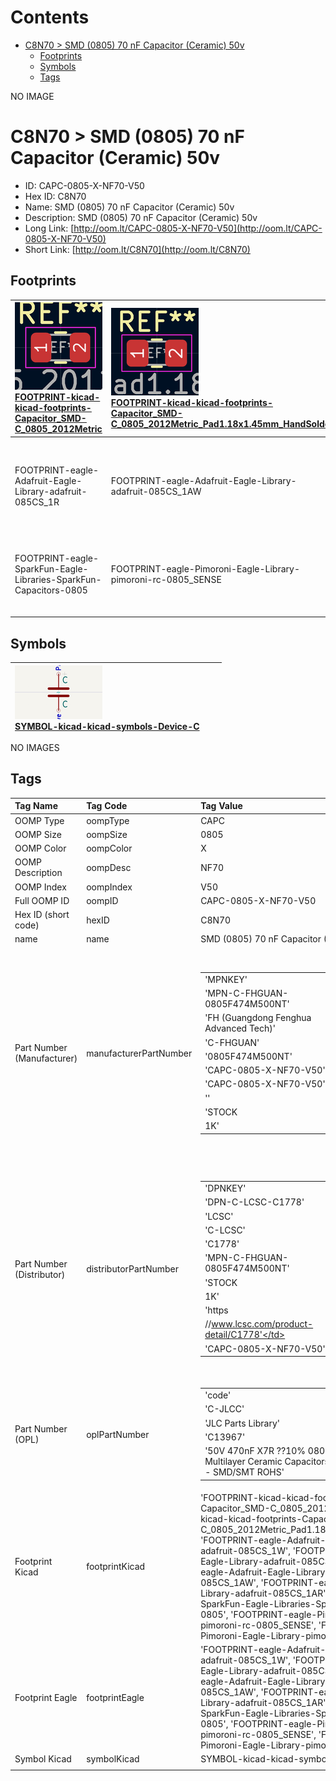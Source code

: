 



Contents
========

* [C8N70 > SMD (0805) 70 nF Capacitor (Ceramic) 50v](#c8n70--smd-0805-70-nf-capacitor-ceramic-50v)
	* [Footprints](#footprints)
	* [Symbols](#symbols)
	* [Tags](#tags)
  
NO IMAGE  
# C8N70 > SMD (0805) 70 nF Capacitor (Ceramic) 50v

- ID: CAPC-0805-X-NF70-V50
- Hex ID: C8N70
- Name: SMD (0805) 70 nF Capacitor (Ceramic) 50v
- Description: SMD (0805) 70 nF Capacitor (Ceramic) 50v
- Long Link: [http://oom.lt/CAPC-0805-X-NF70-V50](http://oom.lt/CAPC-0805-X-NF70-V50)
- Short Link: [http://oom.lt/C8N70](http://oom.lt/C8N70)

## Footprints
  

|[![](https://raw.githubusercontent.com/oomlout/oomlout_OOMP_eda_V2/main/FOOTPRINT/kicad/kicad-footprints/Capacitor_SMD/C_0805_2012Metric/image_140.png)<br>FOOTPRINT-kicad-kicad-footprints-Capacitor_SMD-C_0805_2012Metric](https://github.com/oomlout/oomlout_OOMP_eda_V2/tree/main/FOOTPRINT/kicad/kicad-footprints/Capacitor_SMD/C_0805_2012Metric/)|[![](https://raw.githubusercontent.com/oomlout/oomlout_OOMP_eda_V2/main/FOOTPRINT/kicad/kicad-footprints/Capacitor_SMD/C_0805_2012Metric_Pad1.18x1.45mm_HandSolder/image_140.png)<br>FOOTPRINT-kicad-kicad-footprints-Capacitor_SMD-C_0805_2012Metric_Pad1.18x1.45mm_HandSolder](https://github.com/oomlout/oomlout_OOMP_eda_V2/tree/main/FOOTPRINT/kicad/kicad-footprints/Capacitor_SMD/C_0805_2012Metric_Pad1.18x1.45mm_HandSolder/)|![]()<br>FOOTPRINT-eagle-Adafruit-Eagle-Library-adafruit-085CS_1W|
| :--- | :--- | :--- |
|![]()<br>FOOTPRINT-eagle-Adafruit-Eagle-Library-adafruit-085CS_1R|![]()<br>FOOTPRINT-eagle-Adafruit-Eagle-Library-adafruit-085CS_1AW|![]()<br>FOOTPRINT-eagle-Adafruit-Eagle-Library-adafruit-085CS_1AR|
|![]()<br>FOOTPRINT-eagle-SparkFun-Eagle-Libraries-SparkFun-Capacitors-0805|![]()<br>FOOTPRINT-eagle-Pimoroni-Eagle-Library-pimoroni-rc-0805_SENSE|![]()<br>FOOTPRINT-eagle-Pimoroni-Eagle-Library-pimoroni-rc-0805|
||||

## Symbols
  

|[![](https://raw.githubusercontent.com/oomlout/oomlout_OOMP_eda_V2/main/SYMBOL/kicad/kicad-symbols/Device/C/image_140.png)<br>SYMBOL-kicad-kicad-symbols-Device-C](https://github.com/oomlout/oomlout_OOMP_eda_V2/tree/main/SYMBOL/kicad/kicad-symbols/Device/C/)|||
| :--- | :--- | :--- |
  
NO IMAGES  
## Tags
  

|Tag Name|Tag Code|Tag Value|
| :--- | :--- | :--- |
|OOMP Type|oompType|CAPC|
|OOMP Size|oompSize|0805|
|OOMP Color|oompColor|X|
|OOMP Description|oompDesc|NF70|
|OOMP Index|oompIndex|V50|
|Full OOMP ID|oompID|CAPC-0805-X-NF70-V50|
|Hex ID (short code)|hexID|C8N70|
|name|name|SMD (0805) 70 nF Capacitor (Ceramic) 50v|
|Part Number (Manufacturer)|manufacturerPartNumber|<table><tr><td>'MPNKEY'</td></tr><tr><td> 'MPN-C-FHGUAN-0805F474M500NT'</td><td> 'MANUFACTURER'</td></tr><tr><td> 'FH (Guangdong Fenghua Advanced Tech)'</td><td> 'MANUCODE'</td></tr><tr><td> 'C-FHGUAN'</td><td> 'MPN'</td></tr><tr><td> '0805F474M500NT'</td><td> 'OOMPIDPARTIAL'</td></tr><tr><td> 'CAPC-0805-X-NF70-V50'</td><td> 'OOMPID'</td></tr><tr><td> 'CAPC-0805-X-NF70-V50'</td><td> 'LINK'</td></tr><tr><td> ''</td><td> 'tags'</td></tr><tr><td> 'STOCK</td></tr><tr><td>1K'</td></tr></table></td><td> <table><tr><td>'MPNKEY'</td></tr><tr><td> 'MPN-C-SAMSUN-CL21B474KBFNNNE'</td><td> 'MANUFACTURER'</td></tr><tr><td> 'Samsung Electro-Mechanics'</td><td> 'MANUCODE'</td></tr><tr><td> 'C-SAMSUN'</td><td> 'MPN'</td></tr><tr><td> 'CL21B474KBFNNNE'</td><td> 'OOMPIDPARTIAL'</td></tr><tr><td> 'CAPC-0805-X-NF70-V50'</td><td> 'OOMPID'</td></tr><tr><td> 'CAPC-0805-X-NF70-V50'</td><td> 'LINK'</td></tr><tr><td> ''</td><td> 'tags'</td></tr><tr><td> 'STOCK</td></tr><tr><td>100K'</td></tr></table></td><td> <table><tr><td>'MPNKEY'</td></tr><tr><td> 'MPN-C-FHGUAN-0805B474K500NT'</td><td> 'MANUFACTURER'</td></tr><tr><td> 'FH (Guangdong Fenghua Advanced Tech)'</td><td> 'MANUCODE'</td></tr><tr><td> 'C-FHGUAN'</td><td> 'MPN'</td></tr><tr><td> '0805B474K500NT'</td><td> 'OOMPIDPARTIAL'</td></tr><tr><td> 'CAPC-0805-X-NF70-V50'</td><td> 'OOMPID'</td></tr><tr><td> 'CAPC-0805-X-NF70-V50'</td><td> 'LINK'</td></tr><tr><td> ''</td><td> 'tags'</td></tr><tr><td> 'STOCK</td></tr><tr><td>100K'</td></tr></table></td><td> <table><tr><td>'MPNKEY'</td></tr><tr><td> 'MPN-C-MURATA-GRM21BR71H474KA88L'</td><td> 'MANUFACTURER'</td></tr><tr><td> 'Murata Electronics'</td><td> 'MANUCODE'</td></tr><tr><td> 'C-MURATA'</td><td> 'MPN'</td></tr><tr><td> 'GRM21BR71H474KA88L'</td><td> 'OOMPIDPARTIAL'</td></tr><tr><td> 'CAPC-0805-X-NF70-V50'</td><td> 'OOMPID'</td></tr><tr><td> 'CAPC-0805-X-NF70-V50'</td><td> 'LINK'</td></tr><tr><td> ''</td><td> 'tags'</td></tr><tr><td> 'STOCK</td></tr><tr><td>1K'</td></tr></table></td><td> <table><tr><td>'MPNKEY'</td></tr><tr><td> 'MPN-C-TAIYOY-UMK212BJ474KG-T'</td><td> 'MANUFACTURER'</td></tr><tr><td> 'Taiyo Yuden'</td><td> 'MANUCODE'</td></tr><tr><td> 'C-TAIYOY'</td><td> 'MPN'</td></tr><tr><td> 'UMK212BJ474KG-T'</td><td> 'OOMPIDPARTIAL'</td></tr><tr><td> 'CAPC-0805-X-NF70-V50'</td><td> 'OOMPID'</td></tr><tr><td> 'CAPC-0805-X-NF70-V50'</td><td> 'LINK'</td></tr><tr><td> ''</td><td> 'tags'</td></tr><tr><td> 'STOCK</td></tr><tr><td>1K'</td></tr></table></td><td> <table><tr><td>'MPNKEY'</td></tr><tr><td> 'MPN-C-YAGEO-CC0805KKX7R9BB474'</td><td> 'MANUFACTURER'</td></tr><tr><td> 'YAGEO'</td><td> 'MANUCODE'</td></tr><tr><td> 'C-YAGEO'</td><td> 'MPN'</td></tr><tr><td> 'CC0805KKX7R9BB474'</td><td> 'OOMPIDPARTIAL'</td></tr><tr><td> 'CAPC-0805-X-NF70-V50'</td><td> 'OOMPID'</td></tr><tr><td> 'CAPC-0805-X-NF70-V50'</td><td> 'LINK'</td></tr><tr><td> ''</td><td> 'tags'</td></tr><tr><td> 'STOCK</td></tr><tr><td>10K'</td></tr></table></td><td> <table><tr><td>'MPNKEY'</td></tr><tr><td> 'MPN-C-YAGEO-CC0805KKX7R9BB274'</td><td> 'MANUFACTURER'</td></tr><tr><td> 'YAGEO'</td><td> 'MANUCODE'</td></tr><tr><td> 'C-YAGEO'</td><td> 'MPN'</td></tr><tr><td> 'CC0805KKX7R9BB274'</td><td> 'OOMPIDPARTIAL'</td></tr><tr><td> 'CAPC-0805-X-NF70-V50'</td><td> 'OOMPID'</td></tr><tr><td> 'CAPC-0805-X-NF70-V50'</td><td> 'LINK'</td></tr><tr><td> ''</td><td> 'tags'</td></tr><tr><td> </td></tr></table></td><td> <table><tr><td>'MPNKEY'</td></tr><tr><td> 'MPN-C-KEMET-C0805C474K5RACAUTO'</td><td> 'MANUFACTURER'</td></tr><tr><td> 'KEMET'</td><td> 'MANUCODE'</td></tr><tr><td> 'C-KEMET'</td><td> 'MPN'</td></tr><tr><td> 'C0805C474K5RACAUTO'</td><td> 'OOMPIDPARTIAL'</td></tr><tr><td> 'CAPC-0805-X-NF70-V50'</td><td> 'OOMPID'</td></tr><tr><td> 'CAPC-0805-X-NF70-V50'</td><td> 'LINK'</td></tr><tr><td> ''</td><td> 'tags'</td></tr><tr><td> 'STOCK</td></tr><tr><td>1K'</td></tr></table></td><td> <table><tr><td>'MPNKEY'</td></tr><tr><td> 'MPN-C-SAMSUN-CL21F474ZBFNNNE'</td><td> 'MANUFACTURER'</td></tr><tr><td> 'Samsung Electro-Mechanics'</td><td> 'MANUCODE'</td></tr><tr><td> 'C-SAMSUN'</td><td> 'MPN'</td></tr><tr><td> 'CL21F474ZBFNNNE'</td><td> 'OOMPIDPARTIAL'</td></tr><tr><td> 'CAPC-0805-X-NF70-V50'</td><td> 'OOMPID'</td></tr><tr><td> 'CAPC-0805-X-NF70-V50'</td><td> 'LINK'</td></tr><tr><td> ''</td><td> 'tags'</td></tr><tr><td> </td></tr></table></td><td> <table><tr><td>'MPNKEY'</td></tr><tr><td> 'MPN-C-MURATA-GCM21BR71H474KA55L'</td><td> 'MANUFACTURER'</td></tr><tr><td> 'Murata Electronics'</td><td> 'MANUCODE'</td></tr><tr><td> 'C-MURATA'</td><td> 'MPN'</td></tr><tr><td> 'GCM21BR71H474KA55L'</td><td> 'OOMPIDPARTIAL'</td></tr><tr><td> 'CAPC-0805-X-NF70-V50'</td><td> 'OOMPID'</td></tr><tr><td> 'CAPC-0805-X-NF70-V50'</td><td> 'LINK'</td></tr><tr><td> ''</td><td> 'tags'</td></tr><tr><td> 'STOCK</td></tr><tr><td>1K'</td></tr></table></td><td> <table><tr><td>'MPNKEY'</td></tr><tr><td> 'MPN-C-MURATA-GCM21BR71H474MA55L'</td><td> 'MANUFACTURER'</td></tr><tr><td> 'Murata Electronics'</td><td> 'MANUCODE'</td></tr><tr><td> 'C-MURATA'</td><td> 'MPN'</td></tr><tr><td> 'GCM21BR71H474MA55L'</td><td> 'OOMPIDPARTIAL'</td></tr><tr><td> 'CAPC-0805-X-NF70-V50'</td><td> 'OOMPID'</td></tr><tr><td> 'CAPC-0805-X-NF70-V50'</td><td> 'LINK'</td></tr><tr><td> ''</td><td> 'tags'</td></tr><tr><td> 'STOCK</td></tr><tr><td>1K'</td></tr></table></td><td> <table><tr><td>'MPNKEY'</td></tr><tr><td> 'MPN-C-WALSIN-0805F474Z500CT'</td><td> 'MANUFACTURER'</td></tr><tr><td> 'Walsin Tech Corp'</td><td> 'MANUCODE'</td></tr><tr><td> 'C-WALSIN'</td><td> 'MPN'</td></tr><tr><td> '0805F474Z500CT'</td><td> 'OOMPIDPARTIAL'</td></tr><tr><td> 'CAPC-0805-X-NF70-V50'</td><td> 'OOMPID'</td></tr><tr><td> 'CAPC-0805-X-NF70-V50'</td><td> 'LINK'</td></tr><tr><td> ''</td><td> 'tags'</td></tr><tr><td> 'STOCK</td></tr><tr><td>1K'</td></tr></table></td><td> <table><tr><td>'MPNKEY'</td></tr><tr><td> 'MPN-C-YAGEO-CC0805ZRY5V9BB474'</td><td> 'MANUFACTURER'</td></tr><tr><td> 'YAGEO'</td><td> 'MANUCODE'</td></tr><tr><td> 'C-YAGEO'</td><td> 'MPN'</td></tr><tr><td> 'CC0805ZRY5V9BB474'</td><td> 'OOMPIDPARTIAL'</td></tr><tr><td> 'CAPC-0805-X-NF70-V50'</td><td> 'OOMPID'</td></tr><tr><td> 'CAPC-0805-X-NF70-V50'</td><td> 'LINK'</td></tr><tr><td> ''</td><td> 'tags'</td></tr><tr><td> 'STOCK</td></tr><tr><td>1K'</td></tr></table></td><td> <table><tr><td>'MPNKEY'</td></tr><tr><td> 'MPN-C-WALSIN-0805B474K500CT'</td><td> 'MANUFACTURER'</td></tr><tr><td> 'Walsin Tech Corp'</td><td> 'MANUCODE'</td></tr><tr><td> 'C-WALSIN'</td><td> 'MPN'</td></tr><tr><td> '0805B474K500CT'</td><td> 'OOMPIDPARTIAL'</td></tr><tr><td> 'CAPC-0805-X-NF70-V50'</td><td> 'OOMPID'</td></tr><tr><td> 'CAPC-0805-X-NF70-V50'</td><td> 'LINK'</td></tr><tr><td> ''</td><td> 'tags'</td></tr><tr><td> 'STOCK</td></tr><tr><td>1K'</td></tr></table></td><td> <table><tr><td>'MPNKEY'</td></tr><tr><td> 'MPN-C-IHHECH-C0805X474K050T'</td><td> 'MANUFACTURER'</td></tr><tr><td> 'IHHEC(HOLY STONE ENTERPRISE CO.</td><td> LTD)'</td><td> 'MANUCODE'</td></tr><tr><td> 'C-IHHECH'</td><td> 'MPN'</td></tr><tr><td> 'C0805X474K050T'</td><td> 'OOMPIDPARTIAL'</td></tr><tr><td> 'CAPC-0805-X-NF70-V50'</td><td> 'OOMPID'</td></tr><tr><td> 'CAPC-0805-X-NF70-V50'</td><td> 'LINK'</td></tr><tr><td> ''</td><td> 'tags'</td></tr><tr><td> 'STOCK</td></tr><tr><td>1K'</td></tr></table></td><td> <table><tr><td>'MPNKEY'</td></tr><tr><td> 'MPN-C-TDK-CGA4J3X7R1H474KT0Y0N'</td><td> 'MANUFACTURER'</td></tr><tr><td> 'TDK'</td><td> 'MANUCODE'</td></tr><tr><td> 'C-TDK'</td><td> 'MPN'</td></tr><tr><td> 'CGA4J3X7R1H474KT0Y0N'</td><td> 'OOMPIDPARTIAL'</td></tr><tr><td> 'CAPC-0805-X-NF70-V50'</td><td> 'OOMPID'</td></tr><tr><td> 'CAPC-0805-X-NF70-V50'</td><td> 'LINK'</td></tr><tr><td> ''</td><td> 'tags'</td></tr><tr><td> </td></tr></table></td><td> <table><tr><td>'MPNKEY'</td></tr><tr><td> 'MPN-C-SAMSUN-CL21B474KBFVPNE'</td><td> 'MANUFACTURER'</td></tr><tr><td> 'Samsung Electro-Mechanics'</td><td> 'MANUCODE'</td></tr><tr><td> 'C-SAMSUN'</td><td> 'MPN'</td></tr><tr><td> 'CL21B474KBFVPNE'</td><td> 'OOMPIDPARTIAL'</td></tr><tr><td> 'CAPC-0805-X-NF70-V50'</td><td> 'OOMPID'</td></tr><tr><td> 'CAPC-0805-X-NF70-V50'</td><td> 'LINK'</td></tr><tr><td> ''</td><td> 'tags'</td></tr><tr><td> 'STOCK</td></tr><tr><td>1K'</td></tr></table></td><td> <table><tr><td>'MPNKEY'</td></tr><tr><td> 'MPN-C-CCTC-TCC0805X7R274K500DT'</td><td> 'MANUFACTURER'</td></tr><tr><td> 'CCTC'</td><td> 'MANUCODE'</td></tr><tr><td> 'C-CCTC'</td><td> 'MPN'</td></tr><tr><td> 'TCC0805X7R274K500DT'</td><td> 'OOMPIDPARTIAL'</td></tr><tr><td> 'CAPC-0805-X-NF70-V50'</td><td> 'OOMPID'</td></tr><tr><td> 'CAPC-0805-X-NF70-V50'</td><td> 'LINK'</td></tr><tr><td> ''</td><td> 'tags'</td></tr><tr><td> </td></tr></table></td><td> <table><tr><td>'MPNKEY'</td></tr><tr><td> 'MPN-C-CCTC-TCC0805X7R474J500DT'</td><td> 'MANUFACTURER'</td></tr><tr><td> 'CCTC'</td><td> 'MANUCODE'</td></tr><tr><td> 'C-CCTC'</td><td> 'MPN'</td></tr><tr><td> 'TCC0805X7R474J500DT'</td><td> 'OOMPIDPARTIAL'</td></tr><tr><td> 'CAPC-0805-X-NF70-V50'</td><td> 'OOMPID'</td></tr><tr><td> 'CAPC-0805-X-NF70-V50'</td><td> 'LINK'</td></tr><tr><td> ''</td><td> 'tags'</td></tr><tr><td> </td></tr></table></td><td> <table><tr><td>'MPNKEY'</td></tr><tr><td> 'MPN-C-CCTC-TCC0805X7R474J500FT'</td><td> 'MANUFACTURER'</td></tr><tr><td> 'CCTC'</td><td> 'MANUCODE'</td></tr><tr><td> 'C-CCTC'</td><td> 'MPN'</td></tr><tr><td> 'TCC0805X7R474J500FT'</td><td> 'OOMPIDPARTIAL'</td></tr><tr><td> 'CAPC-0805-X-NF70-V50'</td><td> 'OOMPID'</td></tr><tr><td> 'CAPC-0805-X-NF70-V50'</td><td> 'LINK'</td></tr><tr><td> ''</td><td> 'tags'</td></tr><tr><td> </td></tr></table></td><td> <table><tr><td>'MPNKEY'</td></tr><tr><td> 'MPN-C-CCTC-TCC0805X7R474K500DT'</td><td> 'MANUFACTURER'</td></tr><tr><td> 'CCTC'</td><td> 'MANUCODE'</td></tr><tr><td> 'C-CCTC'</td><td> 'MPN'</td></tr><tr><td> 'TCC0805X7R474K500DT'</td><td> 'OOMPIDPARTIAL'</td></tr><tr><td> 'CAPC-0805-X-NF70-V50'</td><td> 'OOMPID'</td></tr><tr><td> 'CAPC-0805-X-NF70-V50'</td><td> 'LINK'</td></tr><tr><td> ''</td><td> 'tags'</td></tr><tr><td> 'STOCK</td></tr><tr><td>1K'</td></tr></table></td><td> <table><tr><td>'MPNKEY'</td></tr><tr><td> 'MPN-C-CCTC-TCC0805X7R474K500FT'</td><td> 'MANUFACTURER'</td></tr><tr><td> 'CCTC'</td><td> 'MANUCODE'</td></tr><tr><td> 'C-CCTC'</td><td> 'MPN'</td></tr><tr><td> 'TCC0805X7R474K500FT'</td><td> 'OOMPIDPARTIAL'</td></tr><tr><td> 'CAPC-0805-X-NF70-V50'</td><td> 'OOMPID'</td></tr><tr><td> 'CAPC-0805-X-NF70-V50'</td><td> 'LINK'</td></tr><tr><td> ''</td><td> 'tags'</td></tr><tr><td> 'STOCK</td></tr><tr><td>1K'</td></tr></table></td><td> <table><tr><td>'MPNKEY'</td></tr><tr><td> 'MPN-C-CCTC-TCC0805Y5V474M500DT'</td><td> 'MANUFACTURER'</td></tr><tr><td> 'CCTC'</td><td> 'MANUCODE'</td></tr><tr><td> 'C-CCTC'</td><td> 'MPN'</td></tr><tr><td> 'TCC0805Y5V474M500DT'</td><td> 'OOMPIDPARTIAL'</td></tr><tr><td> 'CAPC-0805-X-NF70-V50'</td><td> 'OOMPID'</td></tr><tr><td> 'CAPC-0805-X-NF70-V50'</td><td> 'LINK'</td></tr><tr><td> ''</td><td> 'tags'</td></tr><tr><td> </td></tr></table></td><td> <table><tr><td>'MPNKEY'</td></tr><tr><td> 'MPN-C-SAMSUN-CL21B474KBF4PNE'</td><td> 'MANUFACTURER'</td></tr><tr><td> 'Samsung Electro-Mechanics'</td><td> 'MANUCODE'</td></tr><tr><td> 'C-SAMSUN'</td><td> 'MPN'</td></tr><tr><td> 'CL21B474KBF4PNE'</td><td> 'OOMPIDPARTIAL'</td></tr><tr><td> 'CAPC-0805-X-NF70-V50'</td><td> 'OOMPID'</td></tr><tr><td> 'CAPC-0805-X-NF70-V50'</td><td> 'LINK'</td></tr><tr><td> ''</td><td> 'tags'</td></tr><tr><td> </td></tr></table></td><td> <table><tr><td>'MPNKEY'</td></tr><tr><td> 'MPN-C-TDK-CGA4J3X7R1H474KT0Y0S'</td><td> 'MANUFACTURER'</td></tr><tr><td> 'TDK'</td><td> 'MANUCODE'</td></tr><tr><td> 'C-TDK'</td><td> 'MPN'</td></tr><tr><td> 'CGA4J3X7R1H474KT0Y0S'</td><td> 'OOMPIDPARTIAL'</td></tr><tr><td> 'CAPC-0805-X-NF70-V50'</td><td> 'OOMPID'</td></tr><tr><td> 'CAPC-0805-X-NF70-V50'</td><td> 'LINK'</td></tr><tr><td> ''</td><td> 'tags'</td></tr><tr><td> 'STOCK</td></tr><tr><td>1K'</td></tr></table></td><td> <table><tr><td>'MPNKEY'</td></tr><tr><td> 'MPN-C-MURATA-GCJ21BR71H474KA12L'</td><td> 'MANUFACTURER'</td></tr><tr><td> 'Murata Electronics'</td><td> 'MANUCODE'</td></tr><tr><td> 'C-MURATA'</td><td> 'MPN'</td></tr><tr><td> 'GCJ21BR71H474KA12L'</td><td> 'OOMPIDPARTIAL'</td></tr><tr><td> 'CAPC-0805-X-NF70-V50'</td><td> 'OOMPID'</td></tr><tr><td> 'CAPC-0805-X-NF70-V50'</td><td> 'LINK'</td></tr><tr><td> ''</td><td> 'tags'</td></tr><tr><td> </td></tr></table></td><td> <table><tr><td>'MPNKEY'</td></tr><tr><td> 'MPN-C-MURATA-GRM21BR71H474KA88K'</td><td> 'MANUFACTURER'</td></tr><tr><td> 'Murata Electronics'</td><td> 'MANUCODE'</td></tr><tr><td> 'C-MURATA'</td><td> 'MPN'</td></tr><tr><td> 'GRM21BR71H474KA88K'</td><td> 'OOMPIDPARTIAL'</td></tr><tr><td> 'CAPC-0805-X-NF70-V50'</td><td> 'OOMPID'</td></tr><tr><td> 'CAPC-0805-X-NF70-V50'</td><td> 'LINK'</td></tr><tr><td> ''</td><td> 'tags'</td></tr><tr><td> </td></tr></table></td><td> <table><tr><td>'MPNKEY'</td></tr><tr><td> 'MPN-C-YAGEO-CC0805JKX7R9BB474'</td><td> 'MANUFACTURER'</td></tr><tr><td> 'YAGEO'</td><td> 'MANUCODE'</td></tr><tr><td> 'C-YAGEO'</td><td> 'MPN'</td></tr><tr><td> 'CC0805JKX7R9BB474'</td><td> 'OOMPIDPARTIAL'</td></tr><tr><td> 'CAPC-0805-X-NF70-V50'</td><td> 'OOMPID'</td></tr><tr><td> 'CAPC-0805-X-NF70-V50'</td><td> 'LINK'</td></tr><tr><td> ''</td><td> 'tags'</td></tr><tr><td> 'STOCK</td></tr><tr><td>1K'</td></tr></table></td><td> <table><tr><td>'MPNKEY'</td></tr><tr><td> 'MPN-C-PSAPRO-FN21X474K500EIG'</td><td> 'MANUFACTURER'</td></tr><tr><td> 'PSA(Prosperity Dielectrics)'</td><td> 'MANUCODE'</td></tr><tr><td> 'C-PSAPRO'</td><td> 'MPN'</td></tr><tr><td> 'FN21X474K500EIG'</td><td> 'OOMPIDPARTIAL'</td></tr><tr><td> 'CAPC-0805-X-NF70-V50'</td><td> 'OOMPID'</td></tr><tr><td> 'CAPC-0805-X-NF70-V50'</td><td> 'LINK'</td></tr><tr><td> ''</td><td> 'tags'</td></tr><tr><td> </td></tr></table></td><td> <table><tr><td>'MPNKEY'</td></tr><tr><td> 'MPN-C-KYOCER-08055C474KAZ2A'</td><td> 'MANUFACTURER'</td></tr><tr><td> 'Kyocera AVX'</td><td> 'MANUCODE'</td></tr><tr><td> 'C-KYOCER'</td><td> 'MPN'</td></tr><tr><td> '08055C474KAZ2A'</td><td> 'OOMPIDPARTIAL'</td></tr><tr><td> 'CAPC-0805-X-NF70-V50'</td><td> 'OOMPID'</td></tr><tr><td> 'CAPC-0805-X-NF70-V50'</td><td> 'LINK'</td></tr><tr><td> ''</td><td> 'tags'</td></tr><tr><td> </td></tr></table></td><td> <table><tr><td>'MPNKEY'</td></tr><tr><td> 'MPN-C-KEMET-C0805C474K5RACAUTO7210'</td><td> 'MANUFACTURER'</td></tr><tr><td> 'KEMET'</td><td> 'MANUCODE'</td></tr><tr><td> 'C-KEMET'</td><td> 'MPN'</td></tr><tr><td> 'C0805C474K5RACAUTO7210'</td><td> 'OOMPIDPARTIAL'</td></tr><tr><td> 'CAPC-0805-X-NF70-V50'</td><td> 'OOMPID'</td></tr><tr><td> 'CAPC-0805-X-NF70-V50'</td><td> 'LINK'</td></tr><tr><td> ''</td><td> 'tags'</td></tr><tr><td> </td></tr></table></td><td> <table><tr><td>'MPNKEY'</td></tr><tr><td> 'MPN-C-TAIYOY-UMK212C7474KGHTE'</td><td> 'MANUFACTURER'</td></tr><tr><td> 'Taiyo Yuden'</td><td> 'MANUCODE'</td></tr><tr><td> 'C-TAIYOY'</td><td> 'MPN'</td></tr><tr><td> 'UMK212C7474KGHTE'</td><td> 'OOMPIDPARTIAL'</td></tr><tr><td> 'CAPC-0805-X-NF70-V50'</td><td> 'OOMPID'</td></tr><tr><td> 'CAPC-0805-X-NF70-V50'</td><td> 'LINK'</td></tr><tr><td> ''</td><td> 'tags'</td></tr><tr><td> 'STOCK</td></tr><tr><td>1K'</td></tr></table></td><td> <table><tr><td>'MPNKEY'</td></tr><tr><td> 'MPN-C-YAGEO-AC0805KKX7R9BB474'</td><td> 'MANUFACTURER'</td></tr><tr><td> 'YAGEO'</td><td> 'MANUCODE'</td></tr><tr><td> 'C-YAGEO'</td><td> 'MPN'</td></tr><tr><td> 'AC0805KKX7R9BB474'</td><td> 'OOMPIDPARTIAL'</td></tr><tr><td> 'CAPC-0805-X-NF70-V50'</td><td> 'OOMPID'</td></tr><tr><td> 'CAPC-0805-X-NF70-V50'</td><td> 'LINK'</td></tr><tr><td> ''</td><td> 'tags'</td></tr><tr><td> </td></tr></table></td><td> <table><tr><td>'MPNKEY'</td></tr><tr><td> 'MPN-C-FHGUAN-0805B274K500NT'</td><td> 'MANUFACTURER'</td></tr><tr><td> 'FH (Guangdong Fenghua Advanced Tech)'</td><td> 'MANUCODE'</td></tr><tr><td> 'C-FHGUAN'</td><td> 'MPN'</td></tr><tr><td> '0805B274K500NT'</td><td> 'OOMPIDPARTIAL'</td></tr><tr><td> 'CAPC-0805-X-NF70-V50'</td><td> 'OOMPID'</td></tr><tr><td> 'CAPC-0805-X-NF70-V50'</td><td> 'LINK'</td></tr><tr><td> ''</td><td> 'tags'</td></tr><tr><td> </td></tr></table></td><td> <table><tr><td>'MPNKEY'</td></tr><tr><td> 'MPN-C-KEMET-C0805C474K5REC7800'</td><td> 'MANUFACTURER'</td></tr><tr><td> 'KEMET'</td><td> 'MANUCODE'</td></tr><tr><td> 'C-KEMET'</td><td> 'MPN'</td></tr><tr><td> 'C0805C474K5REC7800'</td><td> 'OOMPIDPARTIAL'</td></tr><tr><td> 'CAPC-0805-X-NF70-V50'</td><td> 'OOMPID'</td></tr><tr><td> 'CAPC-0805-X-NF70-V50'</td><td> 'LINK'</td></tr><tr><td> ''</td><td> 'tags'</td></tr><tr><td> </td></tr></table></td><td> <table><tr><td>'MPNKEY'</td></tr><tr><td> 'MPN-C-KEMET-C0805C474K5RALTU'</td><td> 'MANUFACTURER'</td></tr><tr><td> 'KEMET'</td><td> 'MANUCODE'</td></tr><tr><td> 'C-KEMET'</td><td> 'MPN'</td></tr><tr><td> 'C0805C474K5RALTU'</td><td> 'OOMPIDPARTIAL'</td></tr><tr><td> 'CAPC-0805-X-NF70-V50'</td><td> 'OOMPID'</td></tr><tr><td> 'CAPC-0805-X-NF70-V50'</td><td> 'LINK'</td></tr><tr><td> ''</td><td> 'tags'</td></tr><tr><td> </td></tr></table>|
|Part Number (Distributor)|distributorPartNumber|<table><tr><td>'DPNKEY'</td></tr><tr><td> 'DPN-C-LCSC-C1778'</td><td> 'DISTRIBUTOR'</td></tr><tr><td> 'LCSC'</td><td> 'DISTRCODE'</td></tr><tr><td> 'C-LCSC'</td><td> 'DPN'</td></tr><tr><td> 'C1778'</td><td> 'MPN'</td></tr><tr><td> 'MPN-C-FHGUAN-0805F474M500NT'</td><td> 'TAGS'</td></tr><tr><td> 'STOCK</td></tr><tr><td>1K'</td><td> 'LINK'</td></tr><tr><td> 'https</td></tr><tr><td>//www.lcsc.com/product-detail/C1778'</td><td> 'OOMPID'</td></tr><tr><td> 'CAPC-0805-X-NF70-V50'</td></tr></table></td><td> <table><tr><td>'DPNKEY'</td></tr><tr><td> 'DPN-C-LCSC-C13967'</td><td> 'DISTRIBUTOR'</td></tr><tr><td> 'LCSC'</td><td> 'DISTRCODE'</td></tr><tr><td> 'C-LCSC'</td><td> 'DPN'</td></tr><tr><td> 'C13967'</td><td> 'MPN'</td></tr><tr><td> 'MPN-C-SAMSUN-CL21B474KBFNNNE'</td><td> 'TAGS'</td></tr><tr><td> 'STOCK</td></tr><tr><td>100K'</td><td> 'LINK'</td></tr><tr><td> 'https</td></tr><tr><td>//www.lcsc.com/product-detail/C13967'</td><td> 'OOMPID'</td></tr><tr><td> 'CAPC-0805-X-NF70-V50'</td></tr></table></td><td> <table><tr><td>'DPNKEY'</td></tr><tr><td> 'DPN-C-LCSC-C49955'</td><td> 'DISTRIBUTOR'</td></tr><tr><td> 'LCSC'</td><td> 'DISTRCODE'</td></tr><tr><td> 'C-LCSC'</td><td> 'DPN'</td></tr><tr><td> 'C49955'</td><td> 'MPN'</td></tr><tr><td> 'MPN-C-FHGUAN-0805B474K500NT'</td><td> 'TAGS'</td></tr><tr><td> 'STOCK</td></tr><tr><td>100K'</td><td> 'LINK'</td></tr><tr><td> 'https</td></tr><tr><td>//www.lcsc.com/product-detail/C49955'</td><td> 'OOMPID'</td></tr><tr><td> 'CAPC-0805-X-NF70-V50'</td></tr></table></td><td> <table><tr><td>'DPNKEY'</td></tr><tr><td> 'DPN-C-LCSC-C86043'</td><td> 'DISTRIBUTOR'</td></tr><tr><td> 'LCSC'</td><td> 'DISTRCODE'</td></tr><tr><td> 'C-LCSC'</td><td> 'DPN'</td></tr><tr><td> 'C86043'</td><td> 'MPN'</td></tr><tr><td> 'MPN-C-MURATA-GRM21BR71H474KA88L'</td><td> 'TAGS'</td></tr><tr><td> 'STOCK</td></tr><tr><td>1K'</td><td> 'LINK'</td></tr><tr><td> 'https</td></tr><tr><td>//www.lcsc.com/product-detail/C86043'</td><td> 'OOMPID'</td></tr><tr><td> 'CAPC-0805-X-NF70-V50'</td></tr></table></td><td> <table><tr><td>'DPNKEY'</td></tr><tr><td> 'DPN-C-LCSC-C92852'</td><td> 'DISTRIBUTOR'</td></tr><tr><td> 'LCSC'</td><td> 'DISTRCODE'</td></tr><tr><td> 'C-LCSC'</td><td> 'DPN'</td></tr><tr><td> 'C92852'</td><td> 'MPN'</td></tr><tr><td> 'MPN-C-TAIYOY-UMK212BJ474KG-T'</td><td> 'TAGS'</td></tr><tr><td> 'STOCK</td></tr><tr><td>1K'</td><td> 'LINK'</td></tr><tr><td> 'https</td></tr><tr><td>//www.lcsc.com/product-detail/C92852'</td><td> 'OOMPID'</td></tr><tr><td> 'CAPC-0805-X-NF70-V50'</td></tr></table></td><td> <table><tr><td>'DPNKEY'</td></tr><tr><td> 'DPN-C-LCSC-C106843'</td><td> 'DISTRIBUTOR'</td></tr><tr><td> 'LCSC'</td><td> 'DISTRCODE'</td></tr><tr><td> 'C-LCSC'</td><td> 'DPN'</td></tr><tr><td> 'C106843'</td><td> 'MPN'</td></tr><tr><td> 'MPN-C-YAGEO-CC0805KKX7R9BB474'</td><td> 'TAGS'</td></tr><tr><td> 'STOCK</td></tr><tr><td>10K'</td><td> 'LINK'</td></tr><tr><td> 'https</td></tr><tr><td>//www.lcsc.com/product-detail/C106843'</td><td> 'OOMPID'</td></tr><tr><td> 'CAPC-0805-X-NF70-V50'</td></tr></table></td><td> <table><tr><td>'DPNKEY'</td></tr><tr><td> 'DPN-C-LCSC-C113845'</td><td> 'DISTRIBUTOR'</td></tr><tr><td> 'LCSC'</td><td> 'DISTRCODE'</td></tr><tr><td> 'C-LCSC'</td><td> 'DPN'</td></tr><tr><td> 'C113845'</td><td> 'MPN'</td></tr><tr><td> 'MPN-C-YAGEO-CC0805KKX7R9BB274'</td><td> 'TAGS'</td></tr><tr><td> </td><td> 'LINK'</td></tr><tr><td> 'https</td></tr><tr><td>//www.lcsc.com/product-detail/C113845'</td><td> 'OOMPID'</td></tr><tr><td> 'CAPC-0805-X-NF70-V50'</td></tr></table></td><td> <table><tr><td>'DPNKEY'</td></tr><tr><td> 'DPN-C-LCSC-C129661'</td><td> 'DISTRIBUTOR'</td></tr><tr><td> 'LCSC'</td><td> 'DISTRCODE'</td></tr><tr><td> 'C-LCSC'</td><td> 'DPN'</td></tr><tr><td> 'C129661'</td><td> 'MPN'</td></tr><tr><td> 'MPN-C-KEMET-C0805C474K5RACAUTO'</td><td> 'TAGS'</td></tr><tr><td> 'STOCK</td></tr><tr><td>1K'</td><td> 'LINK'</td></tr><tr><td> 'https</td></tr><tr><td>//www.lcsc.com/product-detail/C129661'</td><td> 'OOMPID'</td></tr><tr><td> 'CAPC-0805-X-NF70-V50'</td></tr></table></td><td> <table><tr><td>'DPNKEY'</td></tr><tr><td> 'DPN-C-LCSC-C159761'</td><td> 'DISTRIBUTOR'</td></tr><tr><td> 'LCSC'</td><td> 'DISTRCODE'</td></tr><tr><td> 'C-LCSC'</td><td> 'DPN'</td></tr><tr><td> 'C159761'</td><td> 'MPN'</td></tr><tr><td> 'MPN-C-SAMSUN-CL21F474ZBFNNNE'</td><td> 'TAGS'</td></tr><tr><td> </td><td> 'LINK'</td></tr><tr><td> 'https</td></tr><tr><td>//www.lcsc.com/product-detail/C159761'</td><td> 'OOMPID'</td></tr><tr><td> 'CAPC-0805-X-NF70-V50'</td></tr></table></td><td> <table><tr><td>'DPNKEY'</td></tr><tr><td> 'DPN-C-LCSC-C161263'</td><td> 'DISTRIBUTOR'</td></tr><tr><td> 'LCSC'</td><td> 'DISTRCODE'</td></tr><tr><td> 'C-LCSC'</td><td> 'DPN'</td></tr><tr><td> 'C161263'</td><td> 'MPN'</td></tr><tr><td> 'MPN-C-MURATA-GCM21BR71H474KA55L'</td><td> 'TAGS'</td></tr><tr><td> 'STOCK</td></tr><tr><td>1K'</td><td> 'LINK'</td></tr><tr><td> 'https</td></tr><tr><td>//www.lcsc.com/product-detail/C161263'</td><td> 'OOMPID'</td></tr><tr><td> 'CAPC-0805-X-NF70-V50'</td></tr></table></td><td> <table><tr><td>'DPNKEY'</td></tr><tr><td> 'DPN-C-LCSC-C161264'</td><td> 'DISTRIBUTOR'</td></tr><tr><td> 'LCSC'</td><td> 'DISTRCODE'</td></tr><tr><td> 'C-LCSC'</td><td> 'DPN'</td></tr><tr><td> 'C161264'</td><td> 'MPN'</td></tr><tr><td> 'MPN-C-MURATA-GCM21BR71H474MA55L'</td><td> 'TAGS'</td></tr><tr><td> 'STOCK</td></tr><tr><td>1K'</td><td> 'LINK'</td></tr><tr><td> 'https</td></tr><tr><td>//www.lcsc.com/product-detail/C161264'</td><td> 'OOMPID'</td></tr><tr><td> 'CAPC-0805-X-NF70-V50'</td></tr></table></td><td> <table><tr><td>'DPNKEY'</td></tr><tr><td> 'DPN-C-LCSC-C303923'</td><td> 'DISTRIBUTOR'</td></tr><tr><td> 'LCSC'</td><td> 'DISTRCODE'</td></tr><tr><td> 'C-LCSC'</td><td> 'DPN'</td></tr><tr><td> 'C303923'</td><td> 'MPN'</td></tr><tr><td> 'MPN-C-WALSIN-0805F474Z500CT'</td><td> 'TAGS'</td></tr><tr><td> 'STOCK</td></tr><tr><td>1K'</td><td> 'LINK'</td></tr><tr><td> 'https</td></tr><tr><td>//www.lcsc.com/product-detail/C303923'</td><td> 'OOMPID'</td></tr><tr><td> 'CAPC-0805-X-NF70-V50'</td></tr></table></td><td> <table><tr><td>'DPNKEY'</td></tr><tr><td> 'DPN-C-LCSC-C327107'</td><td> 'DISTRIBUTOR'</td></tr><tr><td> 'LCSC'</td><td> 'DISTRCODE'</td></tr><tr><td> 'C-LCSC'</td><td> 'DPN'</td></tr><tr><td> 'C327107'</td><td> 'MPN'</td></tr><tr><td> 'MPN-C-YAGEO-CC0805ZRY5V9BB474'</td><td> 'TAGS'</td></tr><tr><td> 'STOCK</td></tr><tr><td>1K'</td><td> 'LINK'</td></tr><tr><td> 'https</td></tr><tr><td>//www.lcsc.com/product-detail/C327107'</td><td> 'OOMPID'</td></tr><tr><td> 'CAPC-0805-X-NF70-V50'</td></tr></table></td><td> <table><tr><td>'DPNKEY'</td></tr><tr><td> 'DPN-C-LCSC-C335536'</td><td> 'DISTRIBUTOR'</td></tr><tr><td> 'LCSC'</td><td> 'DISTRCODE'</td></tr><tr><td> 'C-LCSC'</td><td> 'DPN'</td></tr><tr><td> 'C335536'</td><td> 'MPN'</td></tr><tr><td> 'MPN-C-WALSIN-0805B474K500CT'</td><td> 'TAGS'</td></tr><tr><td> 'STOCK</td></tr><tr><td>1K'</td><td> 'LINK'</td></tr><tr><td> 'https</td></tr><tr><td>//www.lcsc.com/product-detail/C335536'</td><td> 'OOMPID'</td></tr><tr><td> 'CAPC-0805-X-NF70-V50'</td></tr></table></td><td> <table><tr><td>'DPNKEY'</td></tr><tr><td> 'DPN-C-LCSC-C340300'</td><td> 'DISTRIBUTOR'</td></tr><tr><td> 'LCSC'</td><td> 'DISTRCODE'</td></tr><tr><td> 'C-LCSC'</td><td> 'DPN'</td></tr><tr><td> 'C340300'</td><td> 'MPN'</td></tr><tr><td> 'MPN-C-IHHECH-C0805X474K050T'</td><td> 'TAGS'</td></tr><tr><td> 'STOCK</td></tr><tr><td>1K'</td><td> 'LINK'</td></tr><tr><td> 'https</td></tr><tr><td>//www.lcsc.com/product-detail/C340300'</td><td> 'OOMPID'</td></tr><tr><td> 'CAPC-0805-X-NF70-V50'</td></tr></table></td><td> <table><tr><td>'DPNKEY'</td></tr><tr><td> 'DPN-C-LCSC-C342804'</td><td> 'DISTRIBUTOR'</td></tr><tr><td> 'LCSC'</td><td> 'DISTRCODE'</td></tr><tr><td> 'C-LCSC'</td><td> 'DPN'</td></tr><tr><td> 'C342804'</td><td> 'MPN'</td></tr><tr><td> 'MPN-C-TDK-CGA4J3X7R1H474KT0Y0N'</td><td> 'TAGS'</td></tr><tr><td> </td><td> 'LINK'</td></tr><tr><td> 'https</td></tr><tr><td>//www.lcsc.com/product-detail/C342804'</td><td> 'OOMPID'</td></tr><tr><td> 'CAPC-0805-X-NF70-V50'</td></tr></table></td><td> <table><tr><td>'DPNKEY'</td></tr><tr><td> 'DPN-C-LCSC-C346225'</td><td> 'DISTRIBUTOR'</td></tr><tr><td> 'LCSC'</td><td> 'DISTRCODE'</td></tr><tr><td> 'C-LCSC'</td><td> 'DPN'</td></tr><tr><td> 'C346225'</td><td> 'MPN'</td></tr><tr><td> 'MPN-C-SAMSUN-CL21B474KBFVPNE'</td><td> 'TAGS'</td></tr><tr><td> 'STOCK</td></tr><tr><td>1K'</td><td> 'LINK'</td></tr><tr><td> 'https</td></tr><tr><td>//www.lcsc.com/product-detail/C346225'</td><td> 'OOMPID'</td></tr><tr><td> 'CAPC-0805-X-NF70-V50'</td></tr></table></td><td> <table><tr><td>'DPNKEY'</td></tr><tr><td> 'DPN-C-LCSC-C376968'</td><td> 'DISTRIBUTOR'</td></tr><tr><td> 'LCSC'</td><td> 'DISTRCODE'</td></tr><tr><td> 'C-LCSC'</td><td> 'DPN'</td></tr><tr><td> 'C376968'</td><td> 'MPN'</td></tr><tr><td> 'MPN-C-CCTC-TCC0805X7R274K500DT'</td><td> 'TAGS'</td></tr><tr><td> </td><td> 'LINK'</td></tr><tr><td> 'https</td></tr><tr><td>//www.lcsc.com/product-detail/C376968'</td><td> 'OOMPID'</td></tr><tr><td> 'CAPC-0805-X-NF70-V50'</td></tr></table></td><td> <table><tr><td>'DPNKEY'</td></tr><tr><td> 'DPN-C-LCSC-C376990'</td><td> 'DISTRIBUTOR'</td></tr><tr><td> 'LCSC'</td><td> 'DISTRCODE'</td></tr><tr><td> 'C-LCSC'</td><td> 'DPN'</td></tr><tr><td> 'C376990'</td><td> 'MPN'</td></tr><tr><td> 'MPN-C-CCTC-TCC0805X7R474J500DT'</td><td> 'TAGS'</td></tr><tr><td> </td><td> 'LINK'</td></tr><tr><td> 'https</td></tr><tr><td>//www.lcsc.com/product-detail/C376990'</td><td> 'OOMPID'</td></tr><tr><td> 'CAPC-0805-X-NF70-V50'</td></tr></table></td><td> <table><tr><td>'DPNKEY'</td></tr><tr><td> 'DPN-C-LCSC-C376991'</td><td> 'DISTRIBUTOR'</td></tr><tr><td> 'LCSC'</td><td> 'DISTRCODE'</td></tr><tr><td> 'C-LCSC'</td><td> 'DPN'</td></tr><tr><td> 'C376991'</td><td> 'MPN'</td></tr><tr><td> 'MPN-C-CCTC-TCC0805X7R474J500FT'</td><td> 'TAGS'</td></tr><tr><td> </td><td> 'LINK'</td></tr><tr><td> 'https</td></tr><tr><td>//www.lcsc.com/product-detail/C376991'</td><td> 'OOMPID'</td></tr><tr><td> 'CAPC-0805-X-NF70-V50'</td></tr></table></td><td> <table><tr><td>'DPNKEY'</td></tr><tr><td> 'DPN-C-LCSC-C376993'</td><td> 'DISTRIBUTOR'</td></tr><tr><td> 'LCSC'</td><td> 'DISTRCODE'</td></tr><tr><td> 'C-LCSC'</td><td> 'DPN'</td></tr><tr><td> 'C376993'</td><td> 'MPN'</td></tr><tr><td> 'MPN-C-CCTC-TCC0805X7R474K500DT'</td><td> 'TAGS'</td></tr><tr><td> 'STOCK</td></tr><tr><td>1K'</td><td> 'LINK'</td></tr><tr><td> 'https</td></tr><tr><td>//www.lcsc.com/product-detail/C376993'</td><td> 'OOMPID'</td></tr><tr><td> 'CAPC-0805-X-NF70-V50'</td></tr></table></td><td> <table><tr><td>'DPNKEY'</td></tr><tr><td> 'DPN-C-LCSC-C376994'</td><td> 'DISTRIBUTOR'</td></tr><tr><td> 'LCSC'</td><td> 'DISTRCODE'</td></tr><tr><td> 'C-LCSC'</td><td> 'DPN'</td></tr><tr><td> 'C376994'</td><td> 'MPN'</td></tr><tr><td> 'MPN-C-CCTC-TCC0805X7R474K500FT'</td><td> 'TAGS'</td></tr><tr><td> 'STOCK</td></tr><tr><td>1K'</td><td> 'LINK'</td></tr><tr><td> 'https</td></tr><tr><td>//www.lcsc.com/product-detail/C376994'</td><td> 'OOMPID'</td></tr><tr><td> 'CAPC-0805-X-NF70-V50'</td></tr></table></td><td> <table><tr><td>'DPNKEY'</td></tr><tr><td> 'DPN-C-LCSC-C377012'</td><td> 'DISTRIBUTOR'</td></tr><tr><td> 'LCSC'</td><td> 'DISTRCODE'</td></tr><tr><td> 'C-LCSC'</td><td> 'DPN'</td></tr><tr><td> 'C377012'</td><td> 'MPN'</td></tr><tr><td> 'MPN-C-CCTC-TCC0805Y5V474M500DT'</td><td> 'TAGS'</td></tr><tr><td> </td><td> 'LINK'</td></tr><tr><td> 'https</td></tr><tr><td>//www.lcsc.com/product-detail/C377012'</td><td> 'OOMPID'</td></tr><tr><td> 'CAPC-0805-X-NF70-V50'</td></tr></table></td><td> <table><tr><td>'DPNKEY'</td></tr><tr><td> 'DPN-C-LCSC-C401388'</td><td> 'DISTRIBUTOR'</td></tr><tr><td> 'LCSC'</td><td> 'DISTRCODE'</td></tr><tr><td> 'C-LCSC'</td><td> 'DPN'</td></tr><tr><td> 'C401388'</td><td> 'MPN'</td></tr><tr><td> 'MPN-C-SAMSUN-CL21B474KBF4PNE'</td><td> 'TAGS'</td></tr><tr><td> </td><td> 'LINK'</td></tr><tr><td> 'https</td></tr><tr><td>//www.lcsc.com/product-detail/C401388'</td><td> 'OOMPID'</td></tr><tr><td> 'CAPC-0805-X-NF70-V50'</td></tr></table></td><td> <table><tr><td>'DPNKEY'</td></tr><tr><td> 'DPN-C-LCSC-C415308'</td><td> 'DISTRIBUTOR'</td></tr><tr><td> 'LCSC'</td><td> 'DISTRCODE'</td></tr><tr><td> 'C-LCSC'</td><td> 'DPN'</td></tr><tr><td> 'C415308'</td><td> 'MPN'</td></tr><tr><td> 'MPN-C-TDK-CGA4J3X7R1H474KT0Y0S'</td><td> 'TAGS'</td></tr><tr><td> 'STOCK</td></tr><tr><td>1K'</td><td> 'LINK'</td></tr><tr><td> 'https</td></tr><tr><td>//www.lcsc.com/product-detail/C415308'</td><td> 'OOMPID'</td></tr><tr><td> 'CAPC-0805-X-NF70-V50'</td></tr></table></td><td> <table><tr><td>'DPNKEY'</td></tr><tr><td> 'DPN-C-LCSC-C441756'</td><td> 'DISTRIBUTOR'</td></tr><tr><td> 'LCSC'</td><td> 'DISTRCODE'</td></tr><tr><td> 'C-LCSC'</td><td> 'DPN'</td></tr><tr><td> 'C441756'</td><td> 'MPN'</td></tr><tr><td> 'MPN-C-MURATA-GCJ21BR71H474KA12L'</td><td> 'TAGS'</td></tr><tr><td> </td><td> 'LINK'</td></tr><tr><td> 'https</td></tr><tr><td>//www.lcsc.com/product-detail/C441756'</td><td> 'OOMPID'</td></tr><tr><td> 'CAPC-0805-X-NF70-V50'</td></tr></table></td><td> <table><tr><td>'DPNKEY'</td></tr><tr><td> 'DPN-C-LCSC-C470843'</td><td> 'DISTRIBUTOR'</td></tr><tr><td> 'LCSC'</td><td> 'DISTRCODE'</td></tr><tr><td> 'C-LCSC'</td><td> 'DPN'</td></tr><tr><td> 'C470843'</td><td> 'MPN'</td></tr><tr><td> 'MPN-C-MURATA-GRM21BR71H474KA88K'</td><td> 'TAGS'</td></tr><tr><td> </td><td> 'LINK'</td></tr><tr><td> 'https</td></tr><tr><td>//www.lcsc.com/product-detail/C470843'</td><td> 'OOMPID'</td></tr><tr><td> 'CAPC-0805-X-NF70-V50'</td></tr></table></td><td> <table><tr><td>'DPNKEY'</td></tr><tr><td> 'DPN-C-LCSC-C520080'</td><td> 'DISTRIBUTOR'</td></tr><tr><td> 'LCSC'</td><td> 'DISTRCODE'</td></tr><tr><td> 'C-LCSC'</td><td> 'DPN'</td></tr><tr><td> 'C520080'</td><td> 'MPN'</td></tr><tr><td> 'MPN-C-YAGEO-CC0805JKX7R9BB474'</td><td> 'TAGS'</td></tr><tr><td> 'STOCK</td></tr><tr><td>1K'</td><td> 'LINK'</td></tr><tr><td> 'https</td></tr><tr><td>//www.lcsc.com/product-detail/C520080'</td><td> 'OOMPID'</td></tr><tr><td> 'CAPC-0805-X-NF70-V50'</td></tr></table></td><td> <table><tr><td>'DPNKEY'</td></tr><tr><td> 'DPN-C-LCSC-C525310'</td><td> 'DISTRIBUTOR'</td></tr><tr><td> 'LCSC'</td><td> 'DISTRCODE'</td></tr><tr><td> 'C-LCSC'</td><td> 'DPN'</td></tr><tr><td> 'C525310'</td><td> 'MPN'</td></tr><tr><td> 'MPN-C-PSAPRO-FN21X474K500EIG'</td><td> 'TAGS'</td></tr><tr><td> </td><td> 'LINK'</td></tr><tr><td> 'https</td></tr><tr><td>//www.lcsc.com/product-detail/C525310'</td><td> 'OOMPID'</td></tr><tr><td> 'CAPC-0805-X-NF70-V50'</td></tr></table></td><td> <table><tr><td>'DPNKEY'</td></tr><tr><td> 'DPN-C-LCSC-C597424'</td><td> 'DISTRIBUTOR'</td></tr><tr><td> 'LCSC'</td><td> 'DISTRCODE'</td></tr><tr><td> 'C-LCSC'</td><td> 'DPN'</td></tr><tr><td> 'C597424'</td><td> 'MPN'</td></tr><tr><td> 'MPN-C-KYOCER-08055C474KAZ2A'</td><td> 'TAGS'</td></tr><tr><td> </td><td> 'LINK'</td></tr><tr><td> 'https</td></tr><tr><td>//www.lcsc.com/product-detail/C597424'</td><td> 'OOMPID'</td></tr><tr><td> 'CAPC-0805-X-NF70-V50'</td></tr></table></td><td> <table><tr><td>'DPNKEY'</td></tr><tr><td> 'DPN-C-LCSC-C599946'</td><td> 'DISTRIBUTOR'</td></tr><tr><td> 'LCSC'</td><td> 'DISTRCODE'</td></tr><tr><td> 'C-LCSC'</td><td> 'DPN'</td></tr><tr><td> 'C599946'</td><td> 'MPN'</td></tr><tr><td> 'MPN-C-KEMET-C0805C474K5RACAUTO7210'</td><td> 'TAGS'</td></tr><tr><td> </td><td> 'LINK'</td></tr><tr><td> 'https</td></tr><tr><td>//www.lcsc.com/product-detail/C599946'</td><td> 'OOMPID'</td></tr><tr><td> 'CAPC-0805-X-NF70-V50'</td></tr></table></td><td> <table><tr><td>'DPNKEY'</td></tr><tr><td> 'DPN-C-LCSC-C650958'</td><td> 'DISTRIBUTOR'</td></tr><tr><td> 'LCSC'</td><td> 'DISTRCODE'</td></tr><tr><td> 'C-LCSC'</td><td> 'DPN'</td></tr><tr><td> 'C650958'</td><td> 'MPN'</td></tr><tr><td> 'MPN-C-TAIYOY-UMK212C7474KGHTE'</td><td> 'TAGS'</td></tr><tr><td> 'STOCK</td></tr><tr><td>1K'</td><td> 'LINK'</td></tr><tr><td> 'https</td></tr><tr><td>//www.lcsc.com/product-detail/C650958'</td><td> 'OOMPID'</td></tr><tr><td> 'CAPC-0805-X-NF70-V50'</td></tr></table></td><td> <table><tr><td>'DPNKEY'</td></tr><tr><td> 'DPN-C-LCSC-C726586'</td><td> 'DISTRIBUTOR'</td></tr><tr><td> 'LCSC'</td><td> 'DISTRCODE'</td></tr><tr><td> 'C-LCSC'</td><td> 'DPN'</td></tr><tr><td> 'C726586'</td><td> 'MPN'</td></tr><tr><td> 'MPN-C-YAGEO-AC0805KKX7R9BB474'</td><td> 'TAGS'</td></tr><tr><td> </td><td> 'LINK'</td></tr><tr><td> 'https</td></tr><tr><td>//www.lcsc.com/product-detail/C726586'</td><td> 'OOMPID'</td></tr><tr><td> 'CAPC-0805-X-NF70-V50'</td></tr></table></td><td> <table><tr><td>'DPNKEY'</td></tr><tr><td> 'DPN-C-LCSC-C1322371'</td><td> 'DISTRIBUTOR'</td></tr><tr><td> 'LCSC'</td><td> 'DISTRCODE'</td></tr><tr><td> 'C-LCSC'</td><td> 'DPN'</td></tr><tr><td> 'C1322371'</td><td> 'MPN'</td></tr><tr><td> 'MPN-C-FHGUAN-0805B274K500NT'</td><td> 'TAGS'</td></tr><tr><td> </td><td> 'LINK'</td></tr><tr><td> 'https</td></tr><tr><td>//www.lcsc.com/product-detail/C1322371'</td><td> 'OOMPID'</td></tr><tr><td> 'CAPC-0805-X-NF70-V50'</td></tr></table></td><td> <table><tr><td>'DPNKEY'</td></tr><tr><td> 'DPN-C-LCSC-C1883054'</td><td> 'DISTRIBUTOR'</td></tr><tr><td> 'LCSC'</td><td> 'DISTRCODE'</td></tr><tr><td> 'C-LCSC'</td><td> 'DPN'</td></tr><tr><td> 'C1883054'</td><td> 'MPN'</td></tr><tr><td> 'MPN-C-KEMET-C0805C474K5REC7800'</td><td> 'TAGS'</td></tr><tr><td> </td><td> 'LINK'</td></tr><tr><td> 'https</td></tr><tr><td>//www.lcsc.com/product-detail/C1883054'</td><td> 'OOMPID'</td></tr><tr><td> 'CAPC-0805-X-NF70-V50'</td></tr></table></td><td> <table><tr><td>'DPNKEY'</td></tr><tr><td> 'DPN-C-LCSC-C2323262'</td><td> 'DISTRIBUTOR'</td></tr><tr><td> 'LCSC'</td><td> 'DISTRCODE'</td></tr><tr><td> 'C-LCSC'</td><td> 'DPN'</td></tr><tr><td> 'C2323262'</td><td> 'MPN'</td></tr><tr><td> 'MPN-C-KEMET-C0805C474K5RALTU'</td><td> 'TAGS'</td></tr><tr><td> </td><td> 'LINK'</td></tr><tr><td> 'https</td></tr><tr><td>//www.lcsc.com/product-detail/C2323262'</td><td> 'OOMPID'</td></tr><tr><td> 'CAPC-0805-X-NF70-V50'</td></tr></table>|
|Part Number (OPL)|oplPartNumber|<table><tr><td>'code'</td></tr><tr><td> 'C-JLCC'</td><td> 'name'</td></tr><tr><td> 'JLC Parts Library'</td><td> 'partID'</td></tr><tr><td> 'C13967'</td><td> 'partName'</td></tr><tr><td> '50V 470nF X7R ??10% 0805  Multilayer Ceramic Capacitors MLCC - SMD/SMT ROHS'</td></tr></table>|
|Footprint Kicad|footprintKicad|'FOOTPRINT-kicad-kicad-footprints-Capacitor_SMD-C_0805_2012Metric', 'FOOTPRINT-kicad-kicad-footprints-Capacitor_SMD-C_0805_2012Metric_Pad1.18x1.45mm_HandSolder', 'FOOTPRINT-eagle-Adafruit-Eagle-Library-adafruit-085CS_1W', 'FOOTPRINT-eagle-Adafruit-Eagle-Library-adafruit-085CS_1R', 'FOOTPRINT-eagle-Adafruit-Eagle-Library-adafruit-085CS_1AW', 'FOOTPRINT-eagle-Adafruit-Eagle-Library-adafruit-085CS_1AR', 'FOOTPRINT-eagle-SparkFun-Eagle-Libraries-SparkFun-Capacitors-0805', 'FOOTPRINT-eagle-Pimoroni-Eagle-Library-pimoroni-rc-0805_SENSE', 'FOOTPRINT-eagle-Pimoroni-Eagle-Library-pimoroni-rc-0805'|
|Footprint Eagle|footprintEagle|'FOOTPRINT-eagle-Adafruit-Eagle-Library-adafruit-085CS_1W', 'FOOTPRINT-eagle-Adafruit-Eagle-Library-adafruit-085CS_1R', 'FOOTPRINT-eagle-Adafruit-Eagle-Library-adafruit-085CS_1AW', 'FOOTPRINT-eagle-Adafruit-Eagle-Library-adafruit-085CS_1AR', 'FOOTPRINT-eagle-SparkFun-Eagle-Libraries-SparkFun-Capacitors-0805', 'FOOTPRINT-eagle-Pimoroni-Eagle-Library-pimoroni-rc-0805_SENSE', 'FOOTPRINT-eagle-Pimoroni-Eagle-Library-pimoroni-rc-0805'|
|Symbol Kicad|symbolKicad|SYMBOL-kicad-kicad-symbols-Device-C|
||||
